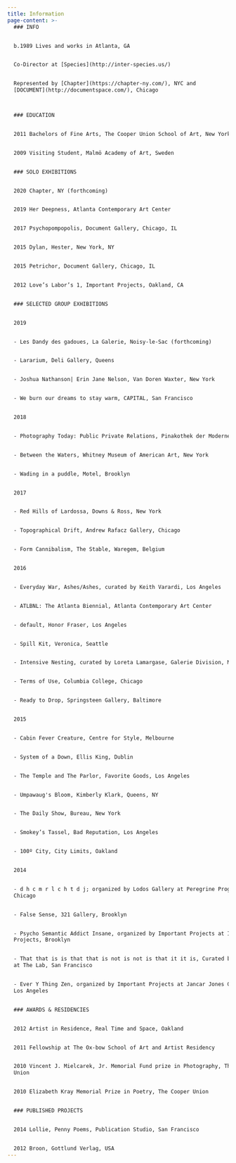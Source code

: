 ```yaml
---
title: Information
page-content: >-
  ### INFO


  b.1989 Lives and works in Atlanta, GA 


  Co-Director at [Species](http://inter-species.us/)


  Represented by [Chapter](https://chapter-ny.com/), NYC and
  [DOCUMENT](http://documentspace.com/), Chicago



  ### EDUCATION


  2011 Bachelors of Fine Arts, The Cooper Union School of Art, New York


  2009 Visiting Student, Malmö Academy of Art, Sweden


  ### SOLO EXHIBITIONS 


  2020 Chapter, NY (forthcoming)


  2019 Her Deepness, Atlanta Contemporary Art Center


  2017 Psychopompopolis, Document Gallery, Chicago, IL


  2015 Dylan, Hester, New York, NY 


  2015 Petrichor, Document Gallery, Chicago, IL 


  2012 Love’s Labor’s 1, Important Projects, Oakland, CA


  ### SELECTED GROUP EXHIBITIONS


  2019


  - Les Dandy des gadoues, La Galerie, Noisy-le-Sac (forthcoming)


  - Lararium, Deli Gallery, Queens


  - Joshua Nathanson| Erin Jane Nelson, Van Doren Waxter, New York 


  - We burn our dreams to stay warm, CAPITAL, San Francisco


  2018


  - Photography Today: Public Private Relations, Pinakothek der Moderne, Munich


  - Between the Waters, Whitney Museum of American Art, New York 


  - Wading in a puddle, Motel, Brooklyn 


  2017


  - Red Hills of Lardossa, Downs & Ross, New York


  - Topographical Drift, Andrew Rafacz Gallery, Chicago


  - Form Cannibalism, The Stable, Waregem, Belgium


  ​2016 


  - Everyday War, Ashes/Ashes, curated by Keith Varardi, Los Angeles


  - ATLBNL: The Atlanta Biennial, Atlanta Contemporary Art Center


  - default, Honor Fraser, Los Angeles


  - Spill Kit, Veronica, Seattle


  - Intensive Nesting, curated by Loreta Lamargase, Galerie Division, Montreal


  - Terms of Use, Columbia College, Chicago


  - Ready to Drop, Springsteen Gallery, Baltimore


  2015 


  - Cabin Fever Creature, Centre for Style, Melbourne


  - System of a Down, Ellis King, Dublin


  - The Temple and The Parlor, Favorite Goods, Los Angeles


  - Umpawaug's Bloom, Kimberly Klark, Queens, NY


  - The Daily Show, Bureau, New York


  - Smokey’s Tassel, Bad Reputation, Los Angeles


  - 100º City, City Limits, Oakland


  2014 


  - d h c m r l c h t d j; organized by Lodos Gallery at Peregrine Program,
  Chicago


  - False Sense, 321 Gallery, Brooklyn


  - Psycho Semantic Addict Insane, organized by Important Projects at Interstate
  Projects, Brooklyn


  - That that is is that that is not is not is that it it is, Curated by Et Al
  at The Lab, San Francisco 


  - Ever Y Thing Zen, organized by Important Projects at Jancar Jones Gallery,
  Los Angeles


  ### AWARDS & RESIDENCIES


  2012 Artist in Residence, Real Time and Space, Oakland


  2011 Fellowship at The Ox-bow School of Art and Artist Residency


  2010 Vincent J. Mielcarek, Jr. Memorial Fund prize in Photography, The Cooper
  Union


  2010 Elizabeth Kray Memorial Prize in Poetry, The Cooper Union


  ### PUBLISHED PROJECTS 


  2014 Lollie, Penny Poems, Publication Studio, San Francisco


  2012 Broon, Gottlund Verlag, USA
---
```


